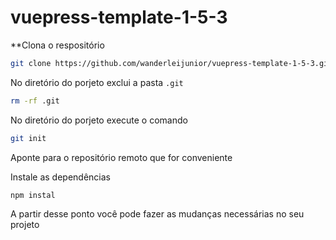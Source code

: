 # vuepress-template-1-5-3

**Clona o respositório
```bash
git clone https://github.com/wanderleijunior/vuepress-template-1-5-3.git
```

No diretório do porjeto exclui a pasta `.git`
```bash
rm -rf .git
```

No diretório do porjeto execute o comando
```bash
git init
```

Aponte para o repositório remoto que for conveniente

Instale as dependências
```bash
npm instal
```


A partir desse ponto você pode fazer as mudanças necessárias no seu projeto
